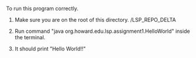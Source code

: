 To run this program correctly.

1. Make sure you are on the root of this directory. /LSP_REPO_DELTA

2. Run command "java org.howard.edu.lsp.assignment1.HelloWorld" inside the terminal.

3. It should print "Hello World!!"

